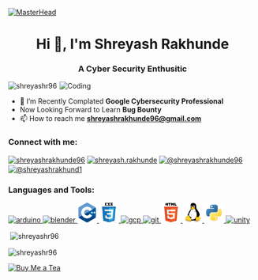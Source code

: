 [![MasterHead](https://github.com/ShreyashR96/ShreyashR96/blob/main/Red%20Minimal%20Talk%20About%20Marketing%20LinkedIn%20Banner.gif)](https://rishavchanda.io)
<h1 align="center">Hi 👋, I'm Shreyash Rakhunde</h1>
<h3 align="center">A Cyber Security Enthusitic</h3>
<img align="right" alt="Coding" width="400" src="https://github.com/ShreyashR96/ShreyashR96/blob/main/_1ae6e8ae-6f24-4674-ad1f-a41e441b2a4b.jpg">
<p align="left"> <img src="https://komarev.com/ghpvc/?username=shreyashr96&label=Profile%20views&color=0e75b6&style=flat" alt="shreyashr96" /> </p>

- 🌱 I’m Recently Complated **Google Cybersecurity Professional**
- Now Looking Forward to Learn **Bug Bounty**
- 📫 How to reach me **shreyashrakhunde96@gmail.com**

<h3 align="left">Connect with me:</h3>
<p align="left">
<a href="https://linkedin.com/in/shreyashrakhunde96" target="blank"><img align="center" src="https://raw.githubusercontent.com/rahuldkjain/github-profile-readme-generator/master/src/images/icons/Social/linked-in-alt.svg" alt="shreyashrakhunde96" height="30" width="40" /></a>
<a href="https://instagram.com/shreyash.rakhunde" target="blank"><img align="center" src="https://raw.githubusercontent.com/rahuldkjain/github-profile-readme-generator/master/src/images/icons/Social/instagram.svg" alt="shreyash.rakhunde" height="30" width="40" /></a>
<a href="https://medium.com/@shreyashrakhunde96" target="blank"><img align="center" src="https://raw.githubusercontent.com/rahuldkjain/github-profile-readme-generator/master/src/images/icons/Social/medium.svg" alt="@shreyashrakhunde96" height="30" width="40" /></a>
<a href="https://www.hackerrank.com/@shreyashrakhund1" target="blank"><img align="center" src="https://raw.githubusercontent.com/rahuldkjain/github-profile-readme-generator/master/src/images/icons/Social/hackerrank.svg" alt="@shreyashrakhund1" height="30" width="40" /></a>
</p>

<h3 align="left">Languages and Tools:</h3>
<p align="left"> <a href="https://www.arduino.cc/" target="_blank" rel="noreferrer"> <img src="https://cdn.worldvectorlogo.com/logos/arduino-1.svg" alt="arduino" width="40" height="40"/> </a> <a href="https://www.blender.org/" target="_blank" rel="noreferrer"> <img src="https://download.blender.org/branding/community/blender_community_badge_white.svg" alt="blender" width="40" height="40"/> </a> <a href="https://www.w3schools.com/cpp/" target="_blank" rel="noreferrer"> <img src="https://raw.githubusercontent.com/devicons/devicon/master/icons/cplusplus/cplusplus-original.svg" alt="cplusplus" width="40" height="40"/> </a> <a href="https://www.w3schools.com/css/" target="_blank" rel="noreferrer"> <img src="https://raw.githubusercontent.com/devicons/devicon/master/icons/css3/css3-original-wordmark.svg" alt="css3" width="40" height="40"/> </a> <a href="https://cloud.google.com" target="_blank" rel="noreferrer"> <img src="https://www.vectorlogo.zone/logos/google_cloud/google_cloud-icon.svg" alt="gcp" width="40" height="40"/> </a> <a href="https://git-scm.com/" target="_blank" rel="noreferrer"> <img src="https://www.vectorlogo.zone/logos/git-scm/git-scm-icon.svg" alt="git" width="40" height="40"/> </a> <a href="https://www.w3.org/html/" target="_blank" rel="noreferrer"> <img src="https://raw.githubusercontent.com/devicons/devicon/master/icons/html5/html5-original-wordmark.svg" alt="html5" width="40" height="40"/> </a> <a href="https://www.linux.org/" target="_blank" rel="noreferrer"> <img src="https://raw.githubusercontent.com/devicons/devicon/master/icons/linux/linux-original.svg" alt="linux" width="40" height="40"/> </a> <a href="https://www.python.org" target="_blank" rel="noreferrer"> <img src="https://raw.githubusercontent.com/devicons/devicon/master/icons/python/python-original.svg" alt="python" width="40" height="40"/> </a> <a href="https://unity.com/" target="_blank" rel="noreferrer"> <img src="https://www.vectorlogo.zone/logos/unity3d/unity3d-icon.svg" alt="unity" width="40" height="40"/> </a> </p>

<p>&nbsp;<img align="center" src="https://github-readme-stats.vercel.app/api?username=shreyashr96&show_icons=true&locale=en" alt="shreyashr96" /></p>

<p><img align="center" src="https://github-readme-streak-stats.herokuapp.com/?user=shreyashr96&" alt="shreyashr96" height="186"/></p>
<p>
  <a href="https://github.com/ShreyashR96/ShreyashR96/blob/main/WhatsApp%20Image%202024-01-05%20at%205.19.12%20PM.jpeg" target="_blank">
    <img src="https://github.com/ShreyashR96/ShreyashR96/blob/main/WhatsApp_Image_2024-01-06_at_3.09.18_PM-removebg-preview.png" alt="Buy Me a Tea" width="300" height="80">
  </a>
</p>

